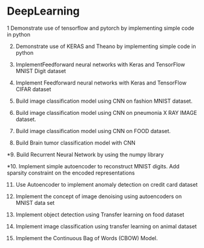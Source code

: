 # DeepLearning

1	Demonstrate use of tensorflow and pytorch by implementing simple code in python

2.	Demonstrate use of KERAS and Theano by implementing simple code in python

3.	ImplementFeedforward neural networks with Keras and TensorFlow MNIST Digit dataset

4.	Implement Feedforward neural networks with Keras and TensorFlow CIFAR dataset

5.	Build image classification model using CNN on fashion MNIST dataset.

6.	Build image classification model using CNN on pneumonia X RAY IMAGE dataset.

7.	Build image classification model using CNN on FOOD dataset.

8.	Build Brain tumor classification model with CNN

*9.	Build Recurrent Neural Network by using the numpy library 

*10.	Implement simple autoencoder to reconstruct MNIST digits. Add sparsity constraint on the encoded representations 

11. Use Autoencoder to implement anomaly detection on credit card dataset

12.	Implement the concept of image denoising using autoencoders on MNIST data set

13.	Implement object detection using Transfer learning on food dataset

14.	Implement image classification using transfer learning on animal dataset

15.	Implement the Continuous Bag of Words (CBOW) Model. 

